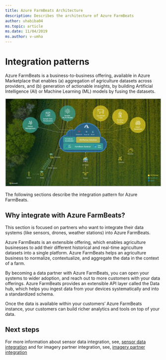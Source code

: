 ```yaml
---
title: Azure FarmBeats Architecture
description: Describes the architecture of Azure FarmBeats
author: uhabiba04
ms.topic: article
ms.date: 11/04/2019
ms.author: v-umha
---
```


# Integration patterns

Azure FarmBeats is a business-to-business offering, available in Azure Marketplace that enables (a) aggregation of agriculture datasets across providers, and (b) generation of actionable insights, by building Artificial Intelligence (AI) or Machine Learning (ML) models by fusing the datasets.

![Project Farm Beats](./media/architecture-for-farmbeats/farmbeats-architecture-1.png)

The following sections describe the integration pattern for Azure FarmBeats.

## Why integrate with Azure FarmBeats?

This section is focused on partners who want to integrate their data systems (like sensors, drones, weather stations) into Azure FarmBeats.

Azure FarmBeats is an extensible offering, which enables agriculture businesses to add their different historical and real-time agriculture datasets into a single platform. Azure FarmBeats helps an agriculture business to normalize, contextualize, and aggregate the data in the context of a farm.

By becoming a data partner with Azure FarmBeats, you can open your systems to wider adoption, and reach out to more customers with your data offerings. Azure FarmBeats provides an extensible API layer called the Data hub, which helps you ingest data from your devices systematically and into a standardized schema.

Once the data is available within your customers’ Azure FarmBeats instance, your customers can build richer analytics and tools on top of your data.


## Next steps

For more information about sensor data integration, see, [sensor data integration](sensor-partner-integration.md) and for imagery partner integration, see, [imagery partner integration](imagery-partner-integration.md)
